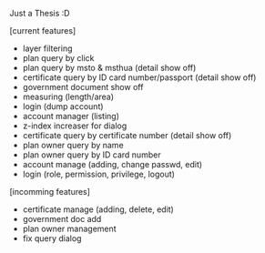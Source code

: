 Just a Thesis :D

[current features]
  - layer filtering
  - plan query by click
  - plan query by msto & msthua (detail show off)
  - certificate query by ID card number/passport (detail show off)
  - government document show off
  - measuring (length/area)
  - login (dump account)
  - account manager (listing)
  - z-index increaser for dialog
  - certificate query by certificate number (detail show off)
  - plan owner query by name
  - plan owner query by ID card number
  - account manage (adding, change passwd, edit)
  - login (role, permission, privilege, logout)

[incomming features]
  - certificate manage (adding, delete, edit)
  - government doc add
  - plan owner management
  - fix query dialog


